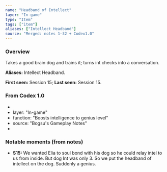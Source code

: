 ```yaml
---
name: "Headband of Intellect"
layer: "In-game"
type: "Item"
tags: ["item"]
aliases: ["Intellect Headband"]
source: "Merged: notes 1–32 + Codex1.0"
---
```

### Overview
Takes a good brain dog and trains it; turns int checks into a conversation.

**Aliases:** Intellect Headband.

**First seen:** Session 15; **Last seen:** Session 15.

### From Codex 1.0
- 
- layer: "In-game"
- function: "Boosts intelligence to genius level"
- source: "Bogsu's Gameplay Notes"
- 

### Notable moments (from notes)
- **S15:** We wanted Elia to soul bond with his dog so he could relay intel to us from inside. But dog Int was only 3. So we put the headband of intellect on the dog. Suddenly a genius.
